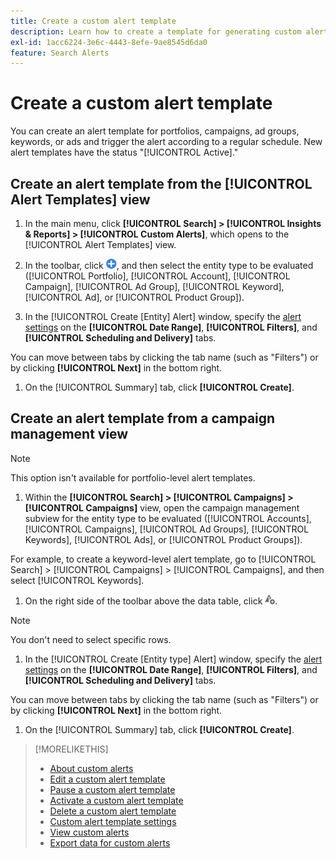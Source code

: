 ```yaml
---
title: Create a custom alert template
description: Learn how to create a template for generating custom alerts.
exl-id: 1acc6224-3e6c-4443-8efe-9ae8545d6da0
feature: Search Alerts
---
```

# Create a custom alert template

You can create an alert template for portfolios, campaigns, ad groups, keywords, or ads and trigger the alert according to a regular schedule. New alert templates have the status "[!UICONTROL Active]."

## Create an alert template from the [!UICONTROL Alert Templates] view

1.  In the main menu, click **[!UICONTROL Search] > [!UICONTROL Insights & Reports] > [!UICONTROL Custom Alerts]**, which opens to the [!UICONTROL Alert Templates] view.

1.  In the toolbar, click ![Create](/help/search-social-commerce/assets/add.png "Create"), and then select the entity type to be evaluated ([!UICONTROL Portfolio], [!UICONTROL Account], [!UICONTROL Campaign], [!UICONTROL Ad Group], [!UICONTROL Keyword], [!UICONTROL Ad], or [!UICONTROL Product Group]).

1.  In the [!UICONTROL Create \[Entity\] Alert] window, specify the [alert settings](alert-template-settings.md) on the **[!UICONTROL Date Range]**, **[!UICONTROL Filters]**, and **[!UICONTROL Scheduling and Delivery]** tabs.

   You can move between tabs by clicking the tab name (such as "Filters") or by clicking **[!UICONTROL Next]** in the bottom right.

1.  On the [!UICONTROL Summary] tab, click **[!UICONTROL Create]**.

## Create an alert template from a campaign management view

>[!NOTE]
>
>This option isn't available for portfolio-level alert templates.

1.  Within the **[!UICONTROL Search] > [!UICONTROL Campaigns] > [!UICONTROL Campaigns]** view, open the campaign management subview for the entity type to be evaluated ([!UICONTROL Accounts], [!UICONTROL Campaigns], [!UICONTROL Ad Groups], [!UICONTROL Keywords], [!UICONTROL Ads], or [!UICONTROL Product Groups]).
    
   For example, to create a keyword-level alert template, go to [!UICONTROL Search] > [!UICONTROL Campaigns] > [!UICONTROL Campaigns], and then select [!UICONTROL Keywords].

1.  On the right side of the toolbar above the data table, click ![Create Alert](/help/search-social-commerce/assets/add-alert.png "Create Alert").

   >[!NOTE]
   >
   >You don't need to select specific rows.

1.  In the [!UICONTROL Create \[Entity type\] Alert] window, specify the [alert settings](alert-template-settings.md) on the **[!UICONTROL Date Range]**, **[!UICONTROL Filters]**, and **[!UICONTROL Scheduling and Delivery]** tabs.

   You can move between tabs by clicking the tab name (such as "Filters") or by clicking **[!UICONTROL Next]** in the bottom right.

1.  On the [!UICONTROL Summary] tab, click **[!UICONTROL Create]**.

>[!MORELIKETHIS]
>
>* [About custom alerts](alert-about.md)
>* [Edit a custom alert template](alert-template-edit.md)
>* [Pause a custom alert template](alert-template-pause.md)
>* [Activate a custom alert template](alert-template-activate.md)
>* [Delete a custom alert template](alert-template-delete.md)
>* [Custom alert template settings](alert-template-settings.md)
>* [View custom alerts](alert-view.md)
>* [Export data for custom alerts](alert-export-data.md)
